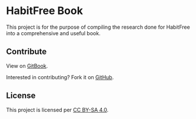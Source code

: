 HabitFree Book
=======

This project is for the purpose of compiling the research done for HabitFree into a comprehensive and useful book.

## Contribute

View on [GitBook](https://www.gitbook.com/book/habitfree/habitfree-book/welcome).

Interested in contributing? Fork it on [GitHub](https://github.com/HabitFree/habitfree-book).

## License

This project is licensed per [CC BY-SA 4.0](http://creativecommons.org/licenses/by-sa/4.0/).